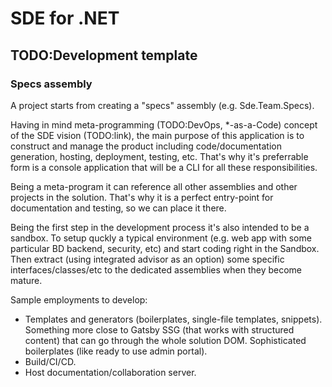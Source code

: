 # SDE for .NET

## TODO:Development template

### Specs assembly

A project starts from creating a "specs" assembly (e.g. Sde.Team.Specs).

Having in mind meta-programming (TODO:DevOps, *-as-a-Code) concept of the SDE vision (TODO:link), the main purpose of this application is to construct and manage the product including code/documentation generation, hosting, deployment, testing, etc. That's why it's preferrable form is a console application that will be a CLI for all these responsibilities.

Being a meta-program it can reference all other assemblies and other projects in the solution. That's why it is a perfect entry-point for documentation and testing, so we can place it there.

Being the first step in the development process it's also intended to be a sandbox. To setup quckly a typical environment (e.g. web app with some particular BD backend, security, etc) and start coding right in the Sandbox. Then extract (using integrated advisor as an option) some specific interfaces/classes/etc to the dedicated assemblies when they become mature.

Sample employments to develop:
- Templates and generators (boilerplates, single-file templates, snippets). Something more close to Gatsby SSG (that works with structured content) that can go through the whole solution DOM. Sophisticated boilerplates (like ready to use admin portal).
- Build/CI/CD.
- Host documentation/collaboration server.
